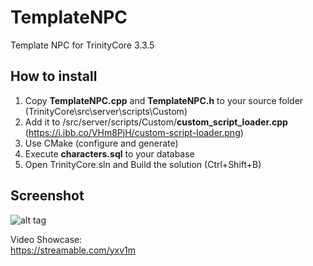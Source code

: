 # TemplateNPC
Template NPC for TrinityCore 3.3.5  
  
  
## How to install  
1. Copy **TemplateNPC.cpp** and **TemplateNPC.h** to your source folder (TrinityCore\src\server\scripts\Custom)  
2. Add it to /src/server/scripts/Custom/**custom_script_loader.cpp**  (https://i.ibb.co/VHm8PjH/custom-script-loader.png)
3. Use CMake (configure and generate)  
4. Execute **characters.sql** to your database  
5. Open TrinityCore.sln and Build the solution (Ctrl+Shift+B)  
  

  
## Screenshot
![alt tag](https://image.ibb.co/nGfeYn/template_Npc.png)  
  
Video Showcase:  
https://streamable.com/yxv1m

